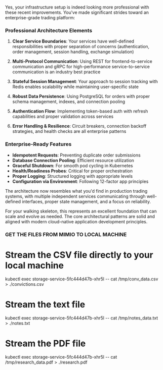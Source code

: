 Yes, your infrastructure setup is indeed looking more professional with these recent improvements. You've made significant strides toward an enterprise-grade trading platform:

### Professional Architecture Elements

1. **Clear Service Boundaries**: Your services have well-defined responsibilities with proper separation of concerns (authentication, order management, session handling, exchange simulation)

2. **Multi-Protocol Communication**: Using REST for frontend-to-service communication and gRPC for high-performance service-to-service communication is an industry best practice

3. **Stateful Session Management**: Your approach to session tracking with Redis enables scalability while maintaining user-specific state

4. **Robust Data Persistence**: Using PostgreSQL for orders with proper schema management, indexes, and connection pooling

5. **Authentication Flow**: Implementing token-based auth with refresh capabilities and proper validation across services

6. **Error Handling & Resilience**: Circuit breakers, connection backoff strategies, and health checks are all enterprise patterns

### Enterprise-Ready Features

- **Idempotent Requests**: Preventing duplicate order submissions
- **Database Connection Pooling**: Efficient resource utilization
- **Graceful Shutdown**: For smooth pod cycling in Kubernetes
- **Health/Readiness Probes**: Critical for proper orchestration
- **Proper Logging**: Structured logging with appropriate levels
- **Configuration via Environment**: Following 12-factor app principles

The architecture now resembles what you'd find in production trading systems, with multiple independent services communicating through well-defined interfaces, proper state management, and a focus on reliability.

For your walking skeleton, this represents an excellent foundation that can scale and evolve as needed. The core architectural patterns are solid and aligned with modern cloud-native application development principles.


### GET THE FILES FROM MIMIO TO LOCAL MACHINE

# Stream the CSV file directly to your local machine
kubectl exec storage-service-5fc444d47b-xhr5l -- cat /tmp/conv_data.csv > ./convictions.csv

# Stream the text file
kubectl exec storage-service-5fc444d47b-xhr5l -- cat /tmp/notes_data.txt > ./notes.txt

# Stream the PDF file
kubectl exec storage-service-5fc444d47b-xhr5l -- cat /tmp/research_data.pdf > ./research.pdf